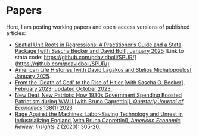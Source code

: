 # Papers

Here, I am posting working papers and open-access versions of published articles:
- [Spatial Unit Roots in Regressions: A Practitioner’s Guide and a Stata Package [with Sascha Becker and David Boll], January 2025](https://github.com/huggingbeard/papers/blob/main/SPUR_Stata_Journal%20(2).pdf) [Link to stata code: https://github.com/pdavidboll/SPUR/](https://github.com/pdavidboll/SPUR/)
- [American Life Histories [with David Lagakos and Stelios Michalopoulos], January 2025](https://github.com/huggingbeard/papers/blob/main/Life_Narratives%20(10).pdf).
- [From the 'Death of God' to the Rise of Hitler [with Sascha O. Becker], February 2023; updated October 2023.](https://github.com/huggingbeard/papers/blob/main/Shallow_C.pdf)
- [New Deal, New Patriots: How 1930s Government Spending Boosted Patriotism during WW II [with Bruno Caprettini], *Quarterly Journal of Economics* 138(1) 2023](https://github.com/huggingbeard/papers/blob/main/Patriotism_finalversion.pdf)
- [Rage Against the Machines: Labor-Saving Technology and Unrest in Industrializing England [with Bruno Caprettini], *American Economic Review: Insights* 2 (2020): 305-20.](https://github.com/huggingbeard/papers/blob/main/voth%20and%20caprettini%20AER-I%202020pdf.pdf)

